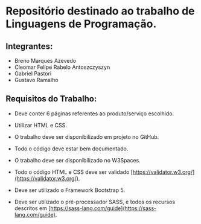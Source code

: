 # Repositório destinado ao trabalho de Linguagens de Programação.

## Integrantes:

- Breno Marques Azevedo
- Cleomar Felipe Rabelo Antoszczyszyn
- Gabriel Pastori
- Gustavo Ramalho

## Requisitos do Trabalho:

- Deve conter 6 páginas referentes ao produto/serviço escolhido.

- Utilizar HTML e CSS.
- O trabalho deve ser disponibilizado em projeto no GitHub.
- Todo o código deve estar bem documentado.
- O trabalho deve ser disponibilizado no W3Spaces.
- Todo o código HTML e CSS deve ser validado [https://validator.w3.org/](https://validator.w3.org/).
- Deve ser utilizado o Framework Bootstrap 5.
- Deve ser utilizado o pré-processador SASS, e todos os recursos descritos em [https://sass-lang.com/guide](https://sass-lang.com/guide).
